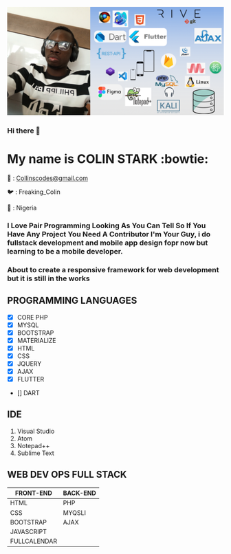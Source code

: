 ![Colin-Stark](https://github.com/Colin-Stark/Colin-Stark/blob/master/github%20banner.png)
### Hi there 👋

<!--
**Colin-Stark/Colin-Stark** is a ✨ _special_ ✨ repository because its `README.md` (this file) appears on your GitHub profile.

Here are some ideas to get you started:

- 🔭 I’m currently working on ...
- 🌱 I’m currently learning ...
- 👯 I’m looking to collaborate on ...
- 🤔 I’m looking for help with ...
- 💬 Ask me about ...
- 📫 How to reach me: ...
- 😄 Pronouns: ...
- ⚡ Fun fact: ...
-->

# My name is COLIN STARK :bowtie: 

:email:  : Collinscodes@gmail.com

:bird: : Freaking_Colin

:round_pushpin: : Nigeria


### I Love Pair Programming Looking As You Can Tell So If You Have Any Project You Need A Contributor I'm Your Guy, i do fullstack development and mobile app design fopr now but learning to be a mobile developer.

### About to create a responsive framework for web development but it is still in the works

## PROGRAMMING LANGUAGES

- [x] CORE PHP
- [X] MYSQL
- [X] BOOTSTRAP
- [X] MATERIALIZE
- [x] HTML
- [X] CSS
- [X] JQUERY
- [X] AJAX
- [X] FLUTTER
- [] DART

## IDE

1. Visual Studio
2. Atom
3. Notepad++
4. Sublime Text

## WEB DEV OPS FULL STACK

FRONT-END | BACK-END
--------- | ---------
HTML | PHP
CSS | MYQSLI
BOOTSTRAP | AJAX
JAVASCRIPT | 
FULLCALENDAR |

